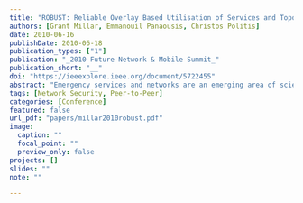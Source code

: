 ```yaml
---
title: "ROBUST: Reliable Overlay Based Utilisation of Services and Topology for emergency MANETs"
authors: [Grant Millar, Emmanouil Panaousis, Christos Politis]
date: 2010-06-16
publishDate: 2010-06-18
publication_types: ["1"]
publication: "_2010 Future Network & Mobile Summit_"
publication_short: "__"
doi: "https://ieeexplore.ieee.org/document/5722455"
abstract: "Emergency services and networks are an emerging area of scientific research. During an emergency scenario such as forest fires, earthquakes, tsunamis and terrorist attacks rescuers need to establish communication to coordinate their actions by using smart and lightweight mobile devices. To this end, autonomous networks should be utilised to support the afore communications. Mobile Ad-hoc Networks (MANETs) are a characteristic paradigm of IP-based autonomous networks that can be deployed during critical emergency missions. We propose utilising a peer-to-peer (P2P) paradigm when designing application layer communication and data sharing technologies between participants of the MANET. The architecture therefore must allow nodes to send and retrieve data without knowledge of the complexities of the network. To this end we propose a Distributed Hash Table (DHT) architecture which we optimise for use in these situations and prove our theorem to be more efficient in such cases than its current counterpart."
tags: [Network Security, Peer-to-Peer]
categories: [Conference]
featured: false
url_pdf: "papers/millar2010robust.pdf"
image:
  caption: ""
  focal_point: ""
  preview_only: false
projects: []
slides: ""
note: ""

---
```

